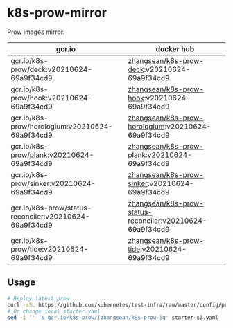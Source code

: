 # k8s-prow-mirror

Prow images mirror.

gcr.io | docker hub
---|---
gcr.io/k8s-prow/deck:v20210624-69a9f34cd9 | [zhangsean/k8s-prow-deck](https://hub.docker.com/r/zhangsean/k8s-prow-deck):v20210624-69a9f34cd9
gcr.io/k8s-prow/hook:v20210624-69a9f34cd9 | [zhangsean/k8s-prow-hook](https://hub.docker.com/r/zhangsean/k8s-prow-hook):v20210624-69a9f34cd9
gcr.io/k8s-prow/horologium:v20210624-69a9f34cd9 | [zhangsean/k8s-prow-horologium](https://hub.docker.com/r/zhangsean/k8s-prow-horologium):v20210624-69a9f34cd9
gcr.io/k8s-prow/plank:v20210624-69a9f34cd9 | [zhangsean/k8s-prow-plank](https://hub.docker.com/r/zhangsean/k8s-prow-plank):v20210624-69a9f34cd9
gcr.io/k8s-prow/sinker:v20210624-69a9f34cd9 | [zhangsean/k8s-prow-sinker](https://hub.docker.com/r/zhangsean/k8s-prow-sinker):v20210624-69a9f34cd9
gcr.io/k8s-prow/status-reconciler:v20210624-69a9f34cd9 | [zhangsean/k8s-prow-status-reconciler](https://hub.docker.com/r/zhangsean/k8s-prow-status-reconciler):v20210624-69a9f34cd9
gcr.io/k8s-prow/tide:v20210624-69a9f34cd9 | [zhangsean/k8s-prow-tide](https://hub.docker.com/r/zhangsean/k8s-prow-tide):v20210624-69a9f34cd9

## Usage

```bash
# Deploy latest prow
curl -sSL https://github.com/kubernetes/test-infra/raw/master/config/prow/cluster/starter-s3.yaml | sed 's|gcr.io/k8s-prow/|zhangsean/k8s-prow-|g' | kubectl apply -f -
# Or change local starter.yaml
sed -i '' 's|gcr.io/k8s-prow/|zhangsean/k8s-prow-|g' starter-s3.yaml
```
